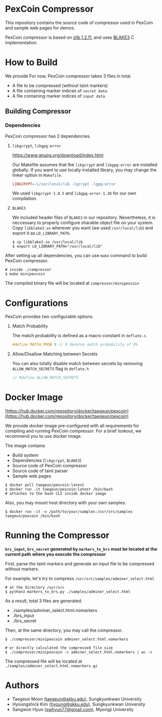 # PexCoin Compressor

This repository contains the source code of compressor used in PexCoin and sample web pages for demos.

PexCoin compressor is based on [zlib 1.2.11](https://github.com/madler/zlib), and uses [BLAKE3](https://github.com/BLAKE3-team/BLAKE3/tree/master/c) C implementation.

# How to Build

We provide For now, PexCoin compressor takes 3 files in total.

- A file to be compressed (without taint markers)
- A file containing marker indices of `secret data`
- A file containing marker indices of `input data`

## Building Compressor

### Dependencies

PexCoin compressor has 2 dependencies.

1. `libgcrypt`, `libgpg-error`

    https://www.gnupg.org/download/index.html

    Our Makefile assumes that the `libgcrypt` and `libgpg-error` are installed globally. If you want to use locally installed library, you may change the linker option in `Makefile`.

    ```Makefile
    LIBGCRYPT=-L/usr/local/lib -lgcrypt -lgpg-error
    ```

    We used `libgcrypt-1.8.5` and `libgpg-error-1.38` for our own compliation.

2. `BLAKE3`
   
   We included header files of `BLAKE3` in our repository. Nevertheless, it is neccessary to properly configure sharable object file on your system. Copy `libblake3.so` wherever you want (we used `/usr/local/lib`) and export it as `LD_LIBRARY_PATH`.

   ```shell
   $ cp libblake3.so /usr/local/lib
   $ export LD_LIBRARY_PATH="/usr/local/lib"
   ```

After setting up all dependencies, you can use `make` command to build PexCoin compressor.

```shell
# inside ./compressor
$ make minipexcoin
```

The compiled binary file will be located at `compressor/minipexcoin`


# Configurations

PexCoin provides two configurable options.

1. Match Probability

    The match probability is defined as a macro constant in `deflate.c`.

    ```C
    #define MATCH_PROB 9 // 9 denotes match probability of 9%
    ```

2. Allow/Disallow Matching between Secrets

    You can also totally disable match between secrets by removing `ALLOW_MATCH_SECRETS` flag in `deflate.h`

    ```C
    // #define ALLOW_MATCH_SECRETS
    ```


# Docker Image

[https://hub.docker.com/repository/docker/taegeun/pexcoin](https://hub.docker.com/repository/docker/taegeun/pexcoin)

We provide docker image pre-configured with all requirements for compiling and running PexCoin compressor. For a brief lookout, we recommend you to use docker image. 

The image contains 

- Build system
- Dependencies (`libgcrypt`, `BLAKE3`)
- Source code of PexCoin compressor
- Source code of taint parser
- Sample web pages

```shell
$ docker pull taegeun/pexcoin:latest
$ docker run -it taegeun/pexcoin:latest /bin/bash
# attaches to the bash CLI inside docker image
```

Also, you may mount host directory with your own samples.

```shell
$ docker run -it -v /path/to/your/samples:/usr/src/samples taegeun/pexcoin /bin/bash
```

# Running the Compressor

**`brs_input`, `brs_secret` generated by `markers_to_brs` must be located at the current path where you execute the compressor**

First, parse the taint markers and generate an input file to be compressed without markers.

For example, let's try to compress `/usr/src/samples/adminer_select.html`

```shell
# at the directory /usr/src
$ python3 markers_to_brs.py ./samples/adminer_select.html
```

As a result, total 3 files are generated.

- ./samples/adminer_select.html.nomarkers
- ./brs_input
- ./brs_secret

Then, at the same directory, you may call the compressor.

```shell
$ ./compressor/minipexcoin adminer_select.html.nomarkers

# or directly calculated the compressed file size
$ ./compressor/minipexcoin -c adminer_select.html.nomarkers | wc -c
```

The compressed file will be located at `./samples/adminer_select.html.nomarkers.gz`

# Authors
- Taegeun Moon (taegeun@skku.edu), Sungkyunkwan University
- Hyoungshick Kim (hyoung@skku.edu), Sungkyunkwan University
- Sangwon Hyun (swhyun77@gmail.com), Myongji University
